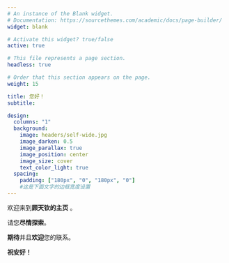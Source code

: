 ```yaml
---
# An instance of the Blank widget.
# Documentation: https://sourcethemes.com/academic/docs/page-builder/
widget: blank

# Activate this widget? true/false
active: true

# This file represents a page section.
headless: true

# Order that this section appears on the page.
weight: 15

title: 您好！
subtitle:

design:
  columns: "1"
  background:
    image: headers/self-wide.jpg
    image_darken: 0.5
    image_parallax: true
    image_position: center
    image_size: cover
    text_color_light: true
  spacing:
    padding: ["180px", "0", "180px", "0"]
    #这是下面文字的边框宽度设置
---
```


欢迎来到**顾天钦的主页** 。

请您**尽情探索**。

**期待**并且**欢迎**您的联系。

**祝安好！**
